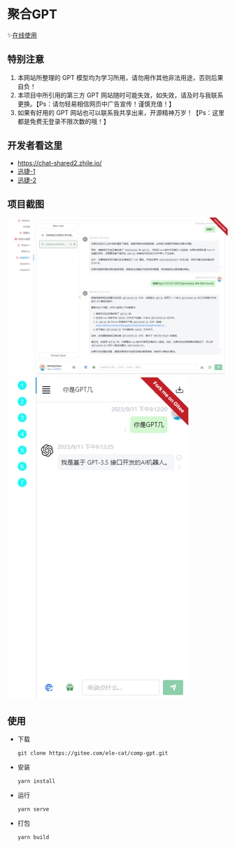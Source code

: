 # 聚合GPT

✨<a href='https://ele-cat.gitee.io/comp-gpt/' target="_blank">在线使用</a>

## 特别注意

1. 本网站所整理的 GPT 模型均为学习所用，请勿用作其他非法用途，否则后果自负！
2. 本项目中所引用的第三方 GPT 网站随时可能失效，如失效，请及时与我联系更换。【Ps：请勿轻易相信网页中广告宣传！谨慎充值！】
3. 如果有好用的 GPT 网站也可以联系我共享出来，开源精神万岁！【Ps：这里都是免费无登录不限次数的哦！】

## 开发者看这里

- <a href="https://chat-shared2.zhile.io/" target="_blank">https://chat-shared2.zhile.io/</a>
- <a href="http://13.231.111.140:8080/#/chat/1002" target="_blank">迅捷-1</a>
- <a href="http://18.132.17.74:3002/#/chat/1002" target="_blank">迅捷-2</a>

## 项目截图

![PC端](./snapshot/pc.jpg)
![移动端](./snapshot/mobile.jpg)

## 使用

- 下载

  ```
  git clone https://gitee.com/ele-cat/comp-gpt.git
  ```

- 安装

  ```
  yarn install
  ```

- 运行

  ```
  yarn serve
  ```

- 打包

  ```
  yarn build
  ```
